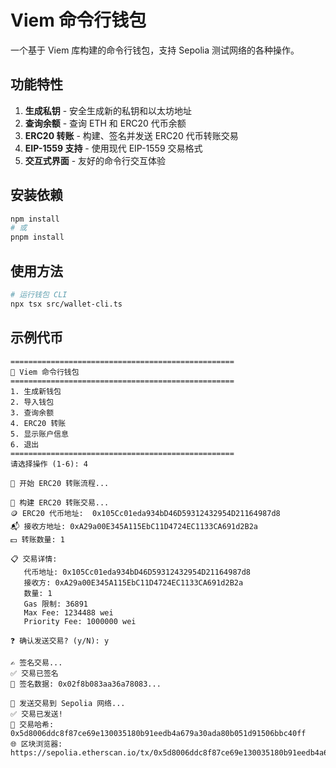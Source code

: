 # Viem 命令行钱包

一个基于 Viem 库构建的命令行钱包，支持 Sepolia 测试网络的各种操作。

## 功能特性

1. **生成私钥** - 安全生成新的私钥和以太坊地址
2. **查询余额** - 查询 ETH 和 ERC20 代币余额
3. **ERC20 转账** - 构建、签名并发送 ERC20 代币转账交易
4. **EIP-1559 支持** - 使用现代 EIP-1559 交易格式
5. **交互式界面** - 友好的命令行交互体验

## 安装依赖

```bash
npm install
# 或
pnpm install
```

## 使用方法

```bash
# 运行钱包 CLI
npx tsx src/wallet-cli.ts
```


## 示例代币

```
==================================================
🦄 Viem 命令行钱包
==================================================
1. 生成新钱包
2. 导入钱包
3. 查询余额
4. ERC20 转账
5. 显示账户信息
6. 退出
==================================================
请选择操作 (1-6): 4

🎯 开始 ERC20 转账流程...

🔄 构建 ERC20 转账交易...
🪙 ERC20 代币地址:  0x105Cc01eda934bD46D59312432954D21164987d8
📬 接收方地址: 0xA29a00E345A115EbC11D4724EC1133CA691d2B2a
💵 转账数量: 1

📋 交易详情:
   代币地址: 0x105Cc01eda934bD46D59312432954D21164987d8
   接收方: 0xA29a00E345A115EbC11D4724EC1133CA691d2B2a
   数量: 1
   Gas 限制: 36891
   Max Fee: 1234488 wei
   Priority Fee: 1000000 wei

❓ 确认发送交易? (y/N): y

✍️ 签名交易...
✅ 交易已签名
🔏 签名数据: 0x02f8b083aa36a78083...

🚀 发送交易到 Sepolia 网络...
✅ 交易已发送!
🔗 交易哈希: 0x5d8006ddc8f87ce69e130035180b91eedb4a679a30ada80b051d91506bbc40ff
🌐 区块浏览器: https://sepolia.etherscan.io/tx/0x5d8006ddc8f87ce69e130035180b91eedb4a679a30ada80b051d91506bbc40ff
```

